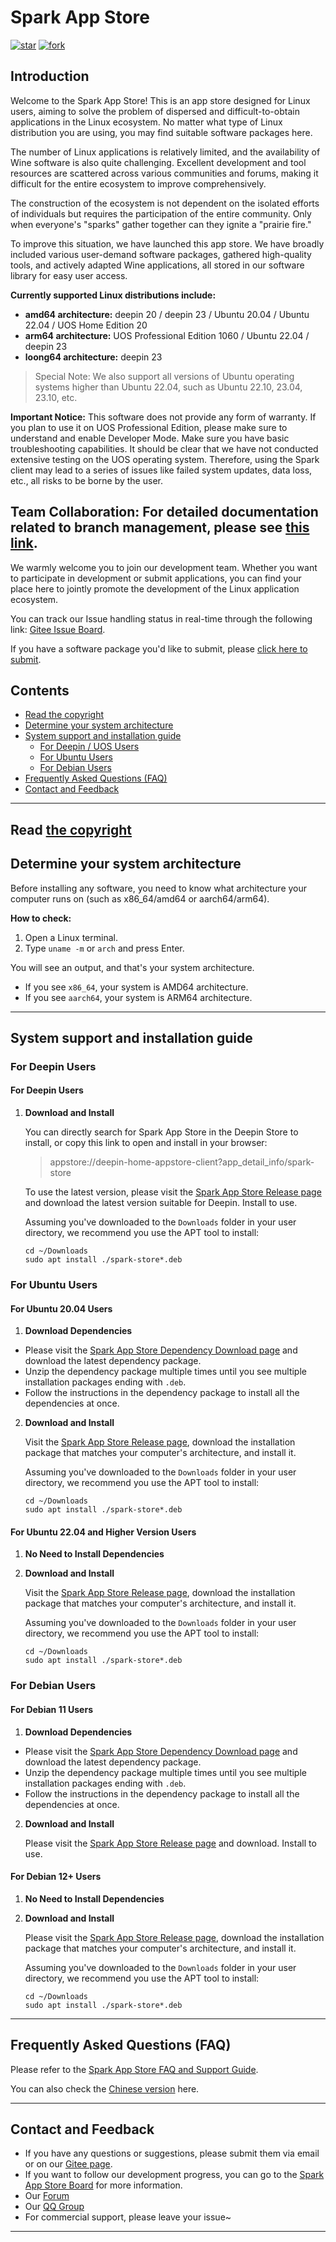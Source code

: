 # Spark App Store
[![star](https://gitee.com/spark-store-project/spark-store/badge/star.svg?theme=gvp)](https://gitee.com/spark-store-project/spark-store/stargazers) [![fork](https://gitee.com/spark-store-project/spark-store/badge/fork.svg?theme=gvp)](https://gitee.com/spark-store-project/spark-store/members)

## Introduction

Welcome to the Spark App Store! This is an app store designed for Linux users, aiming to solve the problem of dispersed and difficult-to-obtain applications in the Linux ecosystem. No matter what type of Linux distribution you are using, you may find suitable software packages here.

The number of Linux applications is relatively limited, and the availability of Wine software is also quite challenging. Excellent development and tool resources are scattered across various communities and forums, making it difficult for the entire ecosystem to improve comprehensively.

The construction of the ecosystem is not dependent on the isolated efforts of individuals but requires the participation of the entire community. Only when everyone's "sparks" gather together can they ignite a "prairie fire."

To improve this situation, we have launched this app store. We have broadly included various user-demand software packages, gathered high-quality tools, and actively adapted Wine applications, all stored in our software library for easy user access.

**Currently supported Linux distributions include:**

- **amd64 architecture:** deepin 20 / deepin 23 / Ubuntu 20.04 / Ubuntu 22.04 / UOS Home Edition 20
- **arm64 architecture:** UOS Professional Edition 1060 / Ubuntu 22.04 / deepin 23
- **loong64 architecture:** deepin 23

> Special Note: We also support all versions of Ubuntu operating systems higher than Ubuntu 22.04, such as Ubuntu 22.10, 23.04, 23.10, etc.

**Important Notice:** This software does not provide any form of warranty. If you plan to use it on UOS Professional Edition, please make sure to understand and enable Developer Mode. Make sure you have basic troubleshooting capabilities. It should be clear that we have not conducted extensive testing on the UOS operating system. Therefore, using the Spark client may lead to a series of issues like failed system updates, data loss, etc., all risks to be borne by the user.

## Team Collaboration: For detailed documentation related to branch management, please see [this link](https://wiki.spark-app.store/#/Dev/Spark-Store-Git-Repo).

We warmly welcome you to join our development team. Whether you want to participate in development or submit applications, you can find your place here to jointly promote the development of the Linux application ecosystem.

You can track our Issue handling status in real-time through the following link: [Gitee Issue Board](https://gitee.com/spark-store-project/spark-store/board).

If you have a software package you'd like to submit, please [click here to submit](https://upload.deepinos.org.cn/index).

## Contents

- [Read the copyright](#read-the-copyright)
- [Determine your system architecture](#determine-your-system-architecture)
- [System support and installation guide](#system-support-and-installation-guide)
  - [For Deepin / UOS Users](#for-deepin-users)
  - [For Ubuntu Users](#for-ubuntu-users)
  - [For Debian Users](#for-debian-users)
- [Frequently Asked Questions (FAQ)](#frequently-asked-questions-faq)
- [Contact and Feedback](#contact-and-feedback)

---

## Read [the copyright](LICENSE)



## Determine your system architecture

Before installing any software, you need to know what architecture your computer runs on (such as x86_64/amd64 or aarch64/arm64).

**How to check:**

1. Open a Linux terminal.
2. Type `uname -m` or `arch` and press Enter.

You will see an output, and that's your system architecture.

- If you see `x86_64`, your system is AMD64 architecture.
- If you see `aarch64`, your system is ARM64 architecture.

---

## System support and installation guide

### For Deepin Users

#### For Deepin Users

1. **Download and Install**

   You can directly search for Spark App Store in the Deepin Store to install, or copy this link to open and install in your browser:

   > appstore://deepin-home-appstore-client?app_detail_info/spark-store

   To use the latest version, please visit the [Spark App Store Release page](https://gitee.com/spark-store-project/spark-store/releases) and download the latest version suitable for Deepin. Install to use.

   Assuming you've downloaded to the `Downloads` folder in your user directory, we recommend you use the APT tool to install:

    ```shell
    cd ~/Downloads
    sudo apt install ./spark-store*.deb
    ```

### For Ubuntu Users

#### For Ubuntu 20.04 Users

1. **Download Dependencies**
* Please visit the [Spark App Store Dependency Download page](https://gitee.com/spark-store-project/spark-store-dependencies/releases) and download the latest dependency package.
* Unzip the dependency package multiple times until you see multiple installation packages ending with `.deb`.
* Follow the instructions in the dependency package to install all the dependencies at once.

2. **Download and Install**

   Visit the [Spark App Store Release page](https://gitee.com/spark-store-project/spark-store/releases), download the installation package that matches your computer's architecture, and install it.

   Assuming you've downloaded to the `Downloads` folder in your user directory, we recommend you use the APT tool to install:

    ```shell
    cd ~/Downloads
    sudo apt install ./spark-store*.deb
    ```

#### For Ubuntu 22.04 and Higher Version Users

1. **No Need to Install Dependencies**

2. **Download and Install**

   Visit the [Spark App Store Release page](https://gitee.com/spark-store-project/spark-store/releases), download the installation package that matches your computer's architecture, and install it.

   Assuming you've downloaded to the `Downloads` folder in your user directory, we recommend you use the APT tool to install:

    ```shell
    cd ~/Downloads
    sudo apt install ./spark-store*.deb
    ```

### For Debian Users

#### For Debian 11 Users

1. **Download Dependencies**
* Please visit the [Spark App Store Dependency Download page](https://gitee.com/spark-store-project/spark-store-dependencies/releases) and download the latest dependency package.
* Unzip the dependency package multiple times until you see multiple installation packages ending with `.deb`.
* Follow the instructions in the dependency package to install all the dependencies at once.

2. **Download and Install**

   Please visit the [Spark App Store Release page](https://gitee.com/spark-store-project/spark-store/releases) and download. Install to use.

#### For Debian 12+ Users

1. **No Need to Install Dependencies**

2. **Download and Install**

   Please visit the [Spark App Store Release page](https://gitee.com/spark-store-project/spark-store/releases), download the installation package that matches your computer's architecture, and install it.

   Assuming you've downloaded to the `Downloads` folder in your user directory, we recommend you use the APT tool to install:

    ```shell
    cd ~/Downloads
    sudo apt install ./spark-store*.deb
    ```

---

## Frequently Asked Questions (FAQ)

Please refer to the [Spark App Store FAQ and Support Guide](https://gitee.com/spark-store-project/spark-store/blob/dev/FAQ.md).

You can also check the [Chinese version](https://gitee.com/spark-store-project/spark-store/blob/dev/FAQ.zh.md) here.

---

## Contact and Feedback

- If you have any questions or suggestions, please submit them via email or on our [Gitee page](https://gitee.com/spark-store-project/spark-store/issues).
- If you want to follow our development progress, you can go to the [Spark App Store Board](https://gitee.com/spark-store-project/spark-store/board) for more information.
- Our [Forum](https://bbs.spark-app.store/)
- Our [QQ Group](https://blog.shenmo.tech/post/%E6%95%85%E9%9A%9C%E5%85%AC%E5%91%8A/)
- For commercial support, please leave your issue~

---